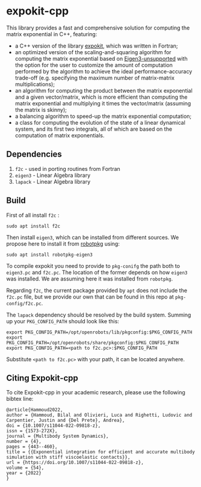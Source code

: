
# expokit-cpp

This library provides a fast and comprehensive solution for computing the matrix exponential in C++, featuring:
* a C++ version of the library [expokit](http://fortranwiki.org/fortran/show/Expokit), which was written in Fortran;
* an optimized version of the scaling-and-squaring algorithm for computing the matrix exponential based on [Eigen3-unsupported](https://eigen.tuxfamily.org/dox/unsupported/group__MatrixFunctions__Module.html#matrixbase_exp) with the option for the user to customize the amount of computation performed by the algorithm to achieve the ideal performance-accuracy trade-off (e.g. specifying the maximum number of matrix-matrix multiplications);
* an algorithm for computing the product between the matrix exponential and a given vector/matrix, which is more efficient than computing the matrix exponential and multiplying it times the vector/matrix (assuming the matrix is skinny);
* a balancing algorithm to speed-up the matrix exponential computation;
* a class for computing the evolution of the state of a linear dynamical system, and its first two integrals, all of which are based on the computation of matrix exponentials.

## Dependencies
1. `f2c` - used in porting routines from Fortran
2. `eigen3` - Linear Algebra library
3. `lapack` - Linear Algebra library

## Build

First of all install `f2c` :

`sudo apt install f2c`

Then install `eigen3`, which can be installed from different sources. We propose here to install it from [robotpkg](http://robotpkg.openrobots.org/debian.html) using:

`sudo apt install robotpkg-eigen3`

To compile expokit you need to provide to `pkg-conifg` the path both to `eigen3.pc` and `f2c.pc`. The location of the former depends on how `eigen3` was installed. We are assuming here it was installed from `robotpkg`. 

Regarding `f2c`, the current package provided by `apt` does not include the `f2c.pc` file, but we provide our own that can be found in this repo at `pkg-config/f2c.pc`. 

The `lapack` dependency should be resolved by the build system. Summing up your `PKG_CONFIG_PATH` should look like this:
```
export PKG_CONFIG_PATH=/opt/openrobots/lib/pkgconfig:$PKG_CONFIG_PATH
export PKG_CONFIG_PATH=/opt/openrobots/share/pkgconfig:$PKG_CONFIG_PATH
export PKG_CONFIG_PATH=<path to f2c.pc>:$PKG_CONFIG_PATH
```
Substitute `<path to f2c.pc>` with your path, it can be located anywhere.

## Citing Expokit-cpp

To cite Expokit-cpp in your academic research, please use the following bibtex line:

```
@article{Hammoud2022,
author = {Hammoud, Bilal and Olivieri, Luca and Righetti, Ludovic and Carpentier, Justin and {Del Prete}, Andrea},
doi = {10.1007/s11044-022-09818-z},
issn = {1573-272X},
journal = {Multibody System Dynamics},
number = {4},
pages = {443--460},
title = {{Exponential integration for efficient and accurate multibody simulation with stiff viscoelastic contacts}},
url = {https://doi.org/10.1007/s11044-022-09818-z},
volume = {54},
year = {2022}
}
```



